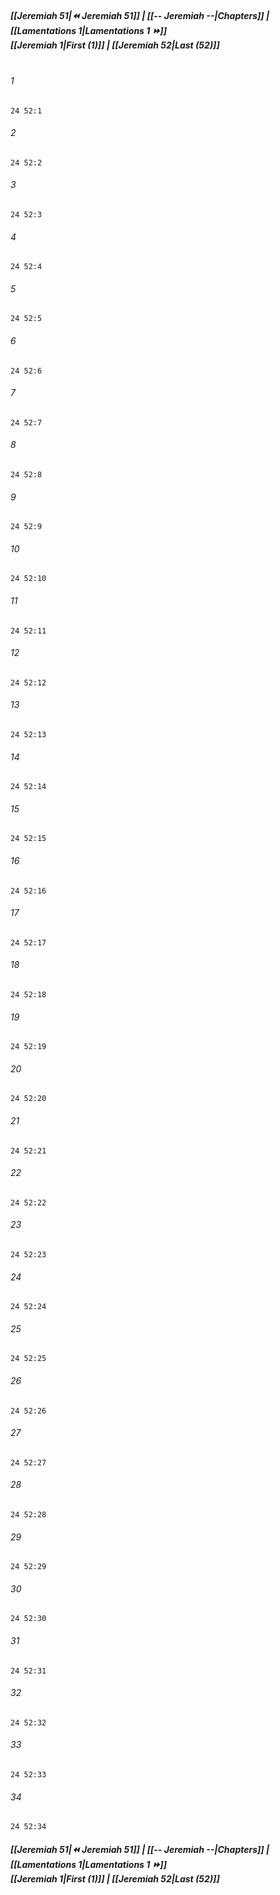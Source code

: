 
##### **[[Jeremiah 51|⏪ Jeremiah 51]] | [[-- Jeremiah --|Chapters]] | [[Lamentations 1|Lamentations 1 ⏩]]**<br>**[[Jeremiah 1|First (1)]] | [[Jeremiah 52|Last (52)]]**<br><br>

###### 1
``` verse
24 52:1
```
###### 2
``` verse
24 52:2
```
###### 3
``` verse
24 52:3
```
###### 4
``` verse
24 52:4
```
###### 5
``` verse
24 52:5
```
###### 6
``` verse
24 52:6
```
###### 7
``` verse
24 52:7
```
###### 8
``` verse
24 52:8
```
###### 9
``` verse
24 52:9
```
###### 10
``` verse
24 52:10
```
###### 11
``` verse
24 52:11
```
###### 12
``` verse
24 52:12
```
###### 13
``` verse
24 52:13
```
###### 14
``` verse
24 52:14
```
###### 15
``` verse
24 52:15
```
###### 16
``` verse
24 52:16
```
###### 17
``` verse
24 52:17
```
###### 18
``` verse
24 52:18
```
###### 19
``` verse
24 52:19
```
###### 20
``` verse
24 52:20
```
###### 21
``` verse
24 52:21
```
###### 22
``` verse
24 52:22
```
###### 23
``` verse
24 52:23
```
###### 24
``` verse
24 52:24
```
###### 25
``` verse
24 52:25
```
###### 26
``` verse
24 52:26
```
###### 27
``` verse
24 52:27
```
###### 28
``` verse
24 52:28
```
###### 29
``` verse
24 52:29
```
###### 30
``` verse
24 52:30
```
###### 31
``` verse
24 52:31
```
###### 32
``` verse
24 52:32
```
###### 33
``` verse
24 52:33
```
###### 34
``` verse
24 52:34
```

##### **[[Jeremiah 51|⏪ Jeremiah 51]] | [[-- Jeremiah --|Chapters]] | [[Lamentations 1|Lamentations 1 ⏩]]**<br>**[[Jeremiah 1|First (1)]] | [[Jeremiah 52|Last (52)]]**
